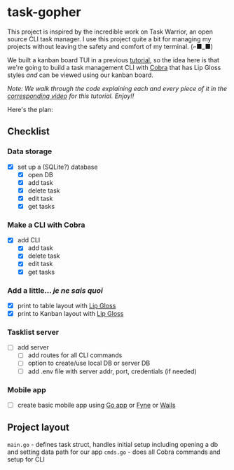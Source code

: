 # task-gopher

This project is inspired by the incredible work on Task Warrior, an open source
CLI task manager. I use this project quite a bit for managing my projects
without leaving the safety and comfort of my terminal. (⌐■_■)

We built a kanban board TUI in a previous [tutorial][kanban-video], so the
idea here is that we're going to build a task management CLI with [Cobra][cobra] that has Lip Gloss
styles *and* can be viewed using our kanban board.

*Note: We walk through the code explaining each and every piece of it in the
[corresponding video](https://youtu.be/yiFhQGJeRJk) for this tutorial. Enjoy!!*

Here's the plan:

## Checklist

### Data storage
- [x] set up a (SQLite?) database
  - [x] open DB
  - [x] add task
  - [x] delete task
  - [x] edit task
  - [x] get tasks

### Make a CLI with Cobra
- [x] add CLI
  - [x] add task
  - [x] delete task
  - [x] edit task
  - [x] get tasks

### Add a little... *je ne sais quoi*
- [x] print to table layout with [Lip Gloss][lipgloss]
- [x] print to Kanban layout with [Lip Gloss][lipgloss]

### Tasklist server
- [ ] add server
  - [ ] add routes for all CLI commands
  - [ ] option to create/use local DB or server DB
  - [ ] add .env file with server addr, port, credentials (if needed)

### Mobile app
- [ ] create basic mobile app using [Go app][gomobile] or [Fyne][fyne] or [Wails][wails]

## Project layout

`main.go` - defines task struct, handles initial setup including opening a db and setting data path for our app
`cmds.go` - does all Cobra commands and setup for CLI

[lipgloss]: https://github.com/charmbracelet/lipgloss
[charm]: https://github.com/charmbracelet/charm
[cobra]: https://github.com/spf13/cobra
[kanban-video]: https://www.youtube.com/watch?v=ZA93qgdLUzM&list=PLLLtqOZfy0pcFoSIeGXO-SOaP9qLqd_H6
[fyne]: https://fyne.io/
[wails]: https://wails.io/
[gomobile]: https://pkg.go.dev/golang.org/x/mobile/app